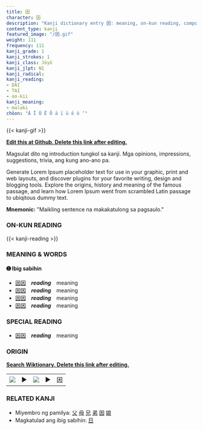 ```yaml
---
title: 因
character: 因
description: "Kanji dictionary entry 因: meaning, on-kun reading, compounds, origin, related kanji"
content_type: kanji
featured_image: "/因.gif"
weight: 111
frequency: 111
kanji_grade: 1
kanji_strokes: 1
kanji_class: Jōyō
kanji_jlpt: N1
kanji_radical: 
kanji_reading: 
- DAI
- TAI
- oo-kii
kanji_meaning:
- malaki
chōon: "Ā Ī Ū Ē Ō ā ī ū ē ō ’"
---
```

[//]: # (Don't edit the line below. Kanji animated GIF code is automatically generated.)
{{< kanji-gif >}}

[//]: # (Edit below this line.)

**[Edit this at Github. Delete this link after editing.](https://github.com/tim0g/tim/tree/main/content/kanji/因/index.md)**

Magsulat dito ng introduction tungkol sa kanji. Mga opinions, impressions, suggestions, trivia, ang kung ano-ano pa.

Generate Lorem Ipsum placeholder text for use in your graphic, print and web layouts, and discover plugins for your favorite writing, design and blogging tools. Explore the origins, history and meaning of the famous passage, and learn how Lorem Ipsum went from scrambled Latin passage to ubiqitous dummy text.
 
**Mnemonic:** "Maikling sentence na makakatulong sa pagsaulo."

### ON-KUN READING

[//]: # (Don't edit the line below. ON-KUN READING code is automatically generated.)
{{< kanji-reading >}}

### MEANING & WORDS

#### ➊ **Ibig sabihin**
  - [因](../因)[因](../因)　***reading***　meaning
  - [因](../因)[因](../因)　***reading***　meaning
  - [因](../因)[因](../因)　***reading***　meaning
  - [因](../因)[因](../因)　***reading***　meaning

### SPECIAL READING
  - [因](../因)[因](../因)　***reading***　meaning

### ORIGIN

**[Search Wiktionary. Delete this link after editing.](https://wiktionary.org/wiki/因)**
<table class="kanji-table"><tr><td>
<img src="60px-因-bronze.svg.png">
</td><td>▶</td><td>
<img src="60px-因-oracle.svg.png">
</td><td>▶</td>
<td class="kanji-origin">因</td>
</tr></table>

### RELATED KANJI
- Miyembro ng pamilya: [父](../父) [母](../母) [兄](../兄) [弟](../弟) [因](../因) [娘](../娘)
- Magkatulad ang ibig sabihin: [日](../日)
